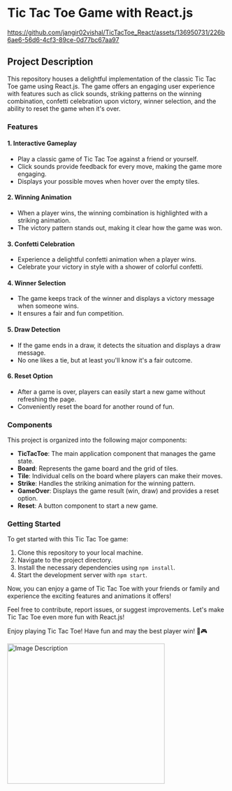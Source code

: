 # Tic Tac Toe Game with React.js

https://github.com/jangir02vishal/TicTacToe_React/assets/136950731/226b6ae6-56d6-4cf3-89ce-0d77bc67aa97

## Project Description

This repository houses a delightful implementation of the classic Tic Tac Toe game using React.js. The game offers an engaging user experience with features such as click sounds, striking patterns on the winning combination, confetti celebration upon victory, winner selection, and the ability to reset the game when it's over.

### Features

#### 1. Interactive Gameplay
- Play a classic game of Tic Tac Toe against a friend or yourself.
- Click sounds provide feedback for every move, making the game more engaging.
- Displays your possible moves when hover over the empty tiles.

#### 2. Winning Animation
- When a player wins, the winning combination is highlighted with a striking animation.
- The victory pattern stands out, making it clear how the game was won.

#### 3. Confetti Celebration
- Experience a delightful confetti animation when a player wins.
- Celebrate your victory in style with a shower of colorful confetti.

#### 4. Winner Selection
- The game keeps track of the winner and displays a victory message when someone wins.
- It ensures a fair and fun competition.

#### 5. Draw Detection
- If the game ends in a draw, it detects the situation and displays a draw message.
- No one likes a tie, but at least you'll know it's a fair outcome.

#### 6. Reset Option
- After a game is over, players can easily start a new game without refreshing the page.
- Conveniently reset the board for another round of fun.

### Components

This project is organized into the following major components:

- **TicTacToe**: The main application component that manages the game state.
- **Board**: Represents the game board and the grid of tiles.
- **Tile**: Individual cells on the board where players can make their moves.
- **Strike**: Handles the striking animation for the winning pattern.
- **GameOver**: Displays the game result (win, draw) and provides a reset option.
- **Reset**: A button component to start a new game.

### Getting Started

To get started with this Tic Tac Toe game:

1. Clone this repository to your local machine.
2. Navigate to the project directory.
3. Install the necessary dependencies using `npm install`.
4. Start the development server with `npm start`.

Now, you can enjoy a game of Tic Tac Toe with your friends or family and experience the exciting features and animations it offers!

Feel free to contribute, report issues, or suggest improvements. Let's make Tic Tac Toe even more fun with React.js!

Enjoy playing Tic Tac Toe! Have fun and may the best player win! 🎉🎮

<img src="https://github.com/jangir02vishal/Tic-Tac-Toe/assets/136950731/5d59fc63-a66c-41d3-8113-79fafd1555b8" alt="Image Description" width="360" height="320">
